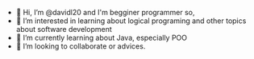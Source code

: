- 👋 Hi, I’m @davidl20 and I'm begginer programmer so,
- 👀 I’m interested in learning about logical programing and other topics about software development 
- 🌱 I’m currently learning about Java, especially POO
- 💞️ I’m looking to collaborate or advices.

<!---
davidl20/davidl20 is a ✨ special ✨ repository because its `README.md` (this file) appears on your GitHub profile.
You can click the Preview link to take a look at your changes.
--->
